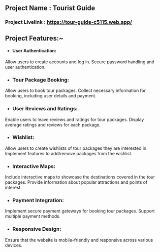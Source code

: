 ## Project Name : Tourist Guide

### Project Livelink : https://tour-guide-c5115.web.app/

## Project Features:~

-   #### User Authentication:

Allow users to create accounts and log in.
Secure password handling and user authentication.

-   ### Tour Package Booking:

Allow users to book tour packages.
Collect necessary information for booking, including user details and payment.

-   ### User Reviews and Ratings:

Enable users to leave reviews and ratings for tour packages.
Display average ratings and reviews for each package.

-   ### Wishlist:

Allow users to create wishlists of tour packages they are interested in.
Implement features to add/remove packages from the wishlist.

-   ### Interactive Maps:

Include interactive maps to showcase the destinations covered in the tour packages.
Provide information about popular attractions and points of interest.

-   ### Payment Integration:

Implement secure payment gateways for booking tour packages.
Support multiple payment methods.

-   ### Responsive Design:

Ensure that the website is mobile-friendly and responsive across various devices.
